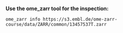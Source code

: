 **Use the ome_zarr tool for the inspection:**

```
ome_zarr info https://s3.embl.de/ome-zarr-course/data/ZARR/common/13457537T.zarr
```

